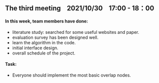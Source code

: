 ## The third meeting &nbsp;&nbsp;  2021/10/30   &nbsp;&nbsp; 17:00 - 18：00

#### In this week, team members have done:
* literature study: searched for some useful websites and paper.
* evaluation survey has been designed well.
* learn the algorithm in the code.
* initial interface design.
* overall schedule of the project.

#### Task:
* Everyone should implement the most basic overlap nodes.

